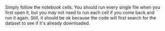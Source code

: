 Simply follow the notebook cells. You should run every single file when you first open it, but you may not need to run each cell if you come back and run it again. Still, it should be ok because the code will first search for the dataset to see if it's already downloaded.
